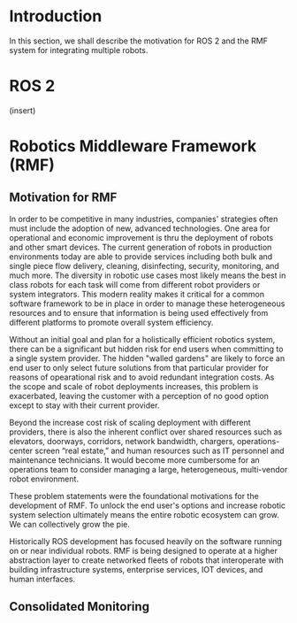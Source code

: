 # Introduction

In this section, we shall describe the motivation for ROS 2 and the RMF
system for integrating multiple robots.

# ROS 2

(insert)

# Robotics Middleware Framework (RMF)

## Motivation for RMF

In order to be competitive in many industries, companies' strategies often must include the adoption of new, advanced technologies. One area for operational and economic improvement is thru the deployment of robots and other smart devices. The current generation of robots in production environments today are able to provide services including both bulk and single piece flow delivery, cleaning, disinfecting, security, monitoring, and much more. The diversity in robotic use cases most likely means the best in class robots for each task will come from different robot providers or system integrators. This modern reality makes it critical for a common software framework to be in place in order to manage these heterogeneous resources and to ensure that information is being used effectively from different platforms to promote overall system efficiency.

Without an initial goal and plan for a holistically efficient robotics system, there can be a significant but hidden risk for end users when committing to a single system provider. The hidden "walled gardens" are likely to force an end user to only select future solutions from that particular provider for reasons of opearational risk and to avoid redundant integration costs. As the scope and scale of robot deployments increases, this problem is exacerbated, leaving the customer with a perception of no good option except to stay with their current provider.

Beyond the increase cost risk of scaling deployment with different providers, there is also the inherent conflict over shared resources such as elevators, doorways, corridors, network bandwidth, chargers, operations-center screen “real estate,” and human resources such as IT personnel and maintenance technicians. It would become more cumbersome for an operations team to consider managing a large, heterogeneous, multi-vendor robot environment.

These problem statements were the foundational motivations for the development of RMF. To unlock the end user's options and increase robotic system selection ultimately means the entire robotic ecosystem can grow. We can collectively grow the pie.

Historically ROS development has focused heavily on the software running on or near individual robots. RMF is being designed to operate at a higher abstraction layer to create networked fleets of robots that interoperate with building infrastructure systems, enterprise services, IOT devices, and human interfaces. 

## Consolidated Monitoring



